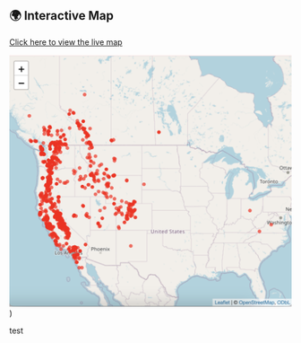 ## 🌍 Interactive Map

[Click here to view the live map](https://github.com/gmkov/mk-lab-public/blob/main/tutorials/interactive.gbif.map/map.gbif.photos.html)

[![🌍 View interactive map here](https://github.com/gmkov/mk-lab-public/blob/main/tutorials/interactive.gbif.map/extra/preview.png)](https://github.com/gmkov/mk-lab-public/blob/main/tutorials/interactive.gbif.map/map.gbif.photos.html))

test
